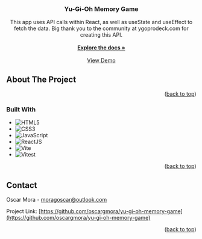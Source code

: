<!-- Improved compatibility of back to top link: See: https://github.com/othneildrew/Best-README-Template/pull/73 -->
<a name="readme-top"></a>
<!--
*** Thanks for checking out the Best-README-Template. If you have a suggestion
*** that would make this better, please fork the repo and create a pull request
*** or simply open an issue with the tag "enhancement".
*** Don't forget to give the project a star!
*** Thanks again! Now go create something AMAZING! :D
-->

<h3 align="center">Yu-Gi-Oh Memory Game</h3>

  <p align="center">
    This app uses API calls within React, as well as useState and useEffect to fetch the data. Big thank you to the community at ygoprodeck.com for creating this API.
    <br />
    <br />
    <a href="https://github.com/oscargmora/yu-gi-oh-memory-game"><strong>Explore the docs »</strong></a>
    <br />
    <br />
    <a href="https://yu-gi-oh-memory-game.netlify.app/">View Demo</a>
  </p>
</div>


<!-- ABOUT THE PROJECT -->
## About The Project

<!-- [![Product Name Screen Shot][product-screenshot]](https://example.com) -->


<p align="right">(<a href="#readme-top">back to top</a>)</p>



### Built With

* ![HTML5](https://img.shields.io/badge/HTML5%20-%23E34F26.svg?style=for-the-badge&logo=html5&logoColor=white)
* ![CSS3](https://img.shields.io/badge/CSS%20-%231572B6.svg?style=for-the-badge&logo=css3&logoColor=white)
* ![JavaScript](https://img.shields.io/badge/JavaScript%20-%23F7DF1E.svg?style=for-the-badge&logo=javascript&logoColor=black)
* ![ReactJS](https://img.shields.io/badge/ReactJS%20-%23464949.svg?style=for-the-badge&logo=react&logoColor=00d7fe)
* ![Vite](https://img.shields.io/badge/Vite%20-%23ffc228.svg?style=for-the-badge&logo=vite)
* ![Vitest](https://img.shields.io/badge/Vitest%20-%232d2d2d.svg?style=for-the-badge&logo=vitest)

<p align="right">(<a href="#readme-top">back to top</a>)</p>

<!-- CONTACT -->
## Contact

Oscar Mora - moragoscar@outlook.com

Project Link: [https://github.com/oscargmora/yu-gi-oh-memory-game](https://github.com/oscargmora/yu-gi-oh-memory-game)

<p align="right">(<a href="#readme-top">back to top</a>)</p>
